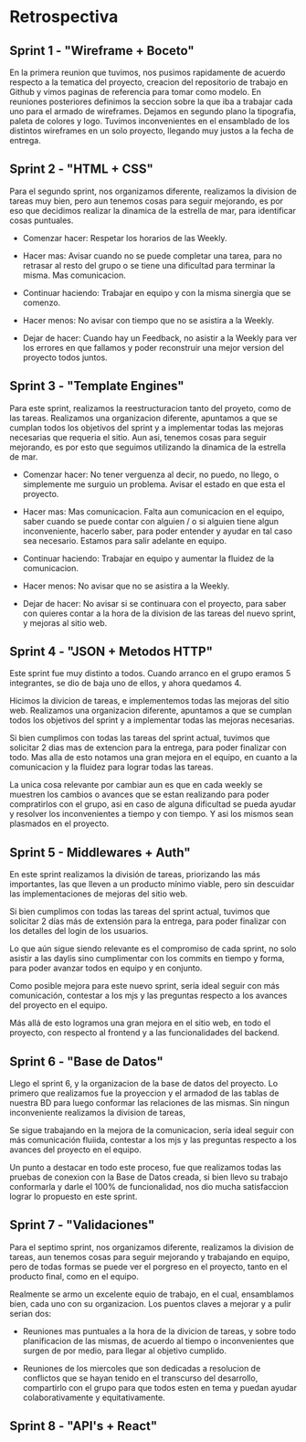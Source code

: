 # Retrospectiva

## Sprint 1 - "Wireframe + Boceto"

En la primera reunion que tuvimos, nos pusimos rapidamente de acuerdo respecto a la tematica del proyecto, creacion del repositorio de trabajo en Github y vimos paginas de referencia para tomar como modelo. En reuniones posteriores definimos la seccion sobre la que iba a trabajar cada uno para el armado de wireframes.
Dejamos en segundo plano la tipografia, paleta de colores y logo.
Tuvimos inconvenientes en el ensamblado de los distintos wireframes en un solo proyecto, llegando muy justos a la fecha de entrega.


## Sprint 2 - "HTML + CSS"

Para el segundo sprint, nos organizamos diferente, realizamos la division de tareas muy bien, pero aun tenemos cosas para seguir mejorando, es por eso que decidimos realizar la dinamica de la estrella de mar, para identificar cosas puntuales.

* Comenzar hacer: Respetar los horarios de las Weekly.

* Hacer mas: Avisar cuando no se puede completar una tarea, para no retrasar al resto del grupo o se tiene una dificultad para terminar la misma. Mas comunicacion.

* Continuar haciendo: Trabajar en equipo y con la misma sinergia que se comenzo.

* Hacer menos: No avisar con tiempo que no se asistira a la Weekly.

* Dejar de hacer: Cuando hay un Feedback, no asistir a la Weekly para ver los errores en que fallamos y poder reconstruir una mejor version del proyecto todos juntos. 


## Sprint 3 - "Template Engines"

Para este sprint, realizamos la reestructuracion tanto del proyeto, como de las tareas. Realizamos una organizacion diferente, apuntamos a que se cumplan todos los objetivos del sprint y a implementar todas las mejoras necesarias que requeria el sitio. 
Aun asi, tenemos cosas para seguir mejorando, es por esto que seguimos utilizando la dinamica de la estrella de mar.

* Comenzar hacer: No tener verguenza al decir, no puedo, no llego, o simplemente me surguio un problema.
Avisar el estado en que esta el proyecto.

* Hacer mas: Mas comunicacion. Falta aun comunicacion en el equipo, saber cuando se puede contar con alguien / o si alguien tiene algun inconveniente, hacerlo saber, para poder entender y ayudar en tal caso sea necesario. Estamos para salir adelante en equipo. 

* Continuar haciendo: Trabajar en equipo y aumentar la fluidez de la comunicacion.

* Hacer menos: No avisar que no se asistira a la Weekly.

* Dejar de hacer: No avisar si se continuara con el proyecto, para saber con quieres contar a la hora de la division de las tareas del nuevo sprint, y mejoras al sitio web.   


## Sprint 4 - "JSON + Metodos HTTP"

Este sprint fue muy distinto a todos. Cuando arranco en el grupo eramos 5 integrantes, se dio de baja uno de ellos, y ahora quedamos 4. 

Hicimos la divicion de tareas, e implementemos todas las mejoras del sitio web. 
Realizamos una organizacion diferente, apuntamos a que se cumplan todos los objetivos del sprint y a implementar todas las mejoras necesarias.

Si bien cumplimos con todas las tareas del sprint actual, tuvimos que solicitar 2 dias mas de extencion para la entrega, para poder finalizar con todo. Mas alla de esto notamos una gran mejora en el equipo, en cuanto a la comunicacion y la fluidez para lograr todas las tareas.

La unica cosa relevante por cambiar aun es que en cada weekly se muestren los cambios o avances que se estan realizando para poder compratirlos con el grupo, asi en caso de alguna dificultad se pueda ayudar y resolver los inconvenientes a tiempo y con tiempo. Y asi los mismos sean plasmados en el proyecto. 


## Sprint 5 - Middlewares + Auth"

En este sprint realizamos la división de tareas, priorizando las más importantes, las que lleven a un producto mínimo viable, pero sin descuidar las implementaciones de mejoras del sitio web.

Si bien cumplimos con todas las tareas del sprint actual, tuvimos que solicitar 2 días más de extensión para la entrega, para poder finalizar con los detalles del login de los usuarios.

Lo que aún sigue siendo relevante es el compromiso de cada sprint, no solo asistir a las daylis sino cumplimentar con los commits en tiempo y forma, para poder avanzar todos en equipo y en conjunto.

Como posible mejora para este nuevo sprint, sería ideal seguir con más comunicación, contestar a los mjs y las preguntas respecto a los avances del proyecto en el equipo.

Más allá de esto logramos una gran mejora en el sitio web, en todo el proyecto, con respecto al frontend y a las funcionalidades del backend. 

## Sprint 6 - "Base de Datos"

Llego el sprint 6, y la organizacion de la base de datos del proyecto. Lo primero que realizamos fue la proyeccion y el armadod de las tablas de nuestra BD para luego conformar las relaciones de las mismas. Sin ningun inconveniente realizamos la division de tareas, 

Se sigue trabajando en la  mejora de la comunicacion, sería ideal seguir con más comunicación fluiida, contestar a los mjs y las preguntas respecto a los avances del proyecto en el equipo.

Un punto a destacar en todo este proceso, fue que realizamos todas las pruebas de conexion con la Base de Datos creada, si bien llevo su trabajo conformarla y darle el 100% de funcionalidad, nos dio mucha satisfaccion lograr lo propuesto en este sprint. 

## Sprint 7 - "Validaciones"

Para el septimo sprint, nos organizamos diferente, realizamos la division de tareas, aun tenemos cosas para seguir mejorando y trabajando en equipo, pero de todas formas se puede ver el porgreso en el proyecto, tanto en el producto final, como en el equipo. 

Realmente se armo un excelente equio de trabajo, en el cual, ensamblamos bien, cada uno con su organizacion. 
Los puentos claves a mejorar y a pulir serian dos:

- Reuniones mas puntuales a la hora de la divicion de tareas, y sobre todo planificacion de las mismas, de acuerdo al tiempo o inconvenientes que surgen de por medio, para llegar al objetivo cumplido. 

- Reuniones de los miercoles que son dedicadas a resolucion de conflictos que se hayan tenido en el transcurso del desarrollo, compartirlo con el grupo para que todos esten en tema y puedan ayudar colaborativamente y equitativamente.  


## Sprint 8 - "API's + React"





